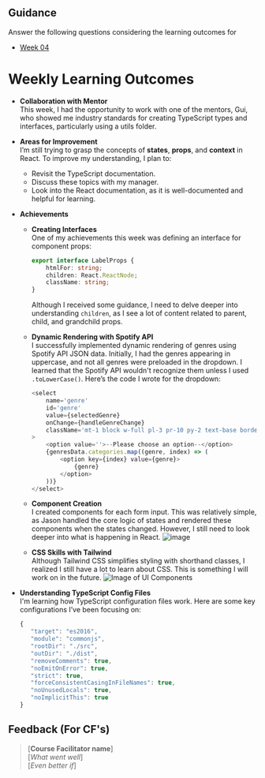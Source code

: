 ## Guidance
Answer the following questions considering the learning outcomes for
- [Week 04](https://learn.foundersandcoders.com/course/syllabus/developer/week04-project03-frontend/learning-outcomes/)


# Weekly Learning Outcomes

- **Collaboration with Mentor**  
  This week, I had the opportunity to work with one of the mentors, Gui, who showed me industry standards for creating TypeScript types and interfaces, particularly using a utils folder.

- **Areas for Improvement**  
  I’m still trying to grasp the concepts of **states**, **props**, and **context** in React. To improve my understanding, I plan to:
  - Revisit the TypeScript documentation.
  - Discuss these topics with my manager.
  - Look into the React documentation, as it is well-documented and helpful for learning.

- **Achievements**  
  - **Creating Interfaces**  
    One of my achievements this week was defining an interface for component props:
    ```typescript
    export interface LabelProps {
        htmlFor: string;
        children: React.ReactNode;
        className: string;
    }
    ```
    Although I received some guidance, I need to delve deeper into understanding `children`, as I see a lot of content related to parent, child, and grandchild props.

  - **Dynamic Rendering with Spotify API**  
    I successfully implemented dynamic rendering of genres using Spotify API JSON data. Initially, I had the genres appearing in uppercase, and not all genres were preloaded in the dropdown. I learned that the Spotify API wouldn't recognize them unless I used `.toLowerCase()`. Here’s the code I wrote for the dropdown:
    ```typescript
    <select
        name='genre'
        id='genre'
        value={selectedGenre}
        onChange={handleGenreChange}
        className='mt-1 block w-full pl-3 pr-10 py-2 text-base border-gray-300 focus:outline-none focus:ring-indigo-500 focus:border-indigo-500 sm:text-sm rounded-md'
    >
        <option value=''>--Please choose an option--</option>
        {genresData.categories.map((genre, index) => (
            <option key={index} value={genre}>
                {genre}
            </option>
        ))}
    </select>
    ```

  - **Component Creation**  
    I created components for each form input. This was relatively simple, as Jason handled the core logic of states and rendered these components when the states changed. However, I still need to look deeper into what is happening in React.
    ![image](https://github.com/user-attachments/assets/aafaf678-0756-40ea-8687-e57355f30d9e)


  - **CSS Skills with Tailwind**  
    Although Tailwind CSS simplifies styling with shorthand classes, I realized I still have a lot to learn about CSS. This is something I will work on in the future. 
    ![Image of UI Components](https://github.com/user-attachments/assets/9d2a8120-a9ce-4d78-88e1-9a614fa5f928)

- **Understanding TypeScript Config Files**  
  I'm learning how TypeScript configuration files work. Here are some key configurations I’ve been focusing on:
  ```typescript
  {
     "target": "es2016",
     "module": "commonjs",
     "rootDir": "./src",
     "outDir": "./dist",
     "removeComments": true,
     "noEmitOnError": true,
     "strict": true,
     "forceConsistentCasingInFileNames": true,
     "noUnusedLocals": true,
     "noImplicitThis": true
  }


## Feedback (For CF's)
> [**Course Facilitator name**]  
> [*What went well*]  
> [*Even better if*]
